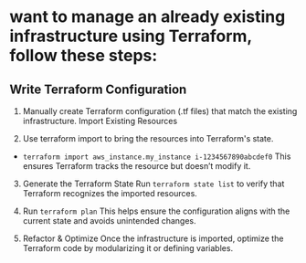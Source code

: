 # want to manage an already existing infrastructure using Terraform, follow these steps:

## Write Terraform Configuration

1) Manually create Terraform configuration (.tf files) that match the existing infrastructure.
Import Existing Resources

2) Use terraform import to bring the resources into Terraform's state.
  - `terraform import aws_instance.my_instance i-1234567890abcdef0`
   This ensures Terraform tracks the resource but doesn’t modify it.
   
3) Generate the Terraform State
  Run `terraform state list` to verify that Terraform recognizes the imported resources.

4) Run `terraform plan`
  This helps ensure the configuration aligns with the current state and avoids unintended changes.
  
5) Refactor & Optimize
Once the infrastructure is imported, optimize the Terraform code by modularizing it or defining variables.